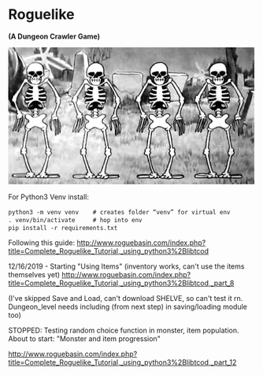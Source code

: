 # Roguelike

**(A Dungeon Crawler Game)**

![Spooky Skeletons](skeletonDance.gif)


For Python3 Venv install:
```
python3 -m venv venv    # creates folder “venv” for virtual env
. venv/bin/activate     # hop into env
pip install -r requirements.txt
```

Following this guide:
http://www.roguebasin.com/index.php?title=Complete_Roguelike_Tutorial,_using_python3%2Blibtcod

12/16/2019 - Starting "Using Items" (inventory works, can't use the items themselves yet)
http://www.roguebasin.com/index.php?title=Complete_Roguelike_Tutorial,_using_python3%2Blibtcod,_part_8

(I've skipped Save and Load, can't download SHELVE, so can't test it rn. Dungeon_level needs including (from next step) in saving/loading module too)

STOPPED: Testing random choice function in monster, item population. About to start: "Monster and item progression"

http://www.roguebasin.com/index.php?title=Complete_Roguelike_Tutorial,_using_python3%2Blibtcod,_part_12
